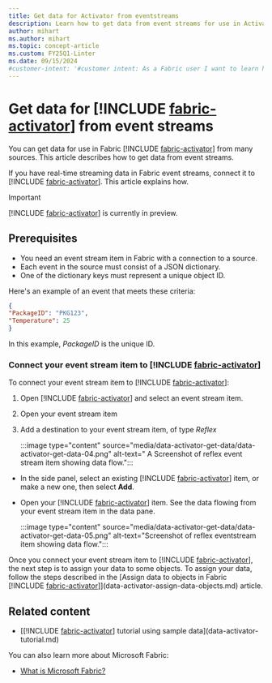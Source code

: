 ```yaml
---
title: Get data for Activator from eventstreams
description: Learn how to get data from event streams for use in Activator and integrate it into your applications.
author: mihart
ms.author: mihart
ms.topic: concept-article
ms.custom: FY25Q1-Linter
ms.date: 09/15/2024
#customer-intent: '#customer intent: As a Fabric user I want to learn how to use Activator to get data from eventstreams.'
---
```


# Get data for [!INCLUDE [fabric-activator](../includes/fabric-activator.md)] from event streams

You can get data for use in Fabric [!INCLUDE [fabric-activator](../includes/fabric-activator.md)] from many sources. This article describes how to get data from event streams.

If you have real-time streaming data in Fabric event streams, connect it to [!INCLUDE [fabric-activator](../includes/fabric-activator.md)]. This article explains how.

> [!IMPORTANT]
> [!INCLUDE [fabric-activator](../includes/fabric-activator.md)] is currently in preview.

## Prerequisites

* You need an event stream item in Fabric with a connection to a source.
* Each event in the source must consist of a JSON dictionary.
* One of the dictionary keys must represent a unique object ID.

Here's an example of an event that meets these criteria:

```json
{
"PackageID": "PKG123",
"Temperature": 25
}
```

In this example, *PackageID* is the unique ID.

### Connect your event stream item to [!INCLUDE [fabric-activator](../includes/fabric-activator.md)]

To connect your event stream item to [!INCLUDE [fabric-activator](../includes/fabric-activator.md)]:

1. Open [!INCLUDE [fabric-activator](../includes/fabric-activator.md)] and select an event stream item.
2. Open your event stream item
3. Add a destination to your event stream item, of type *Reflex*

   :::image type="content" source="media/data-activator-get-data/data-activator-get-data-04.png" alt-text=" A Screenshot of reflex event stream item showing data flow.":::
  
* In the side panel, select an existing [!INCLUDE [fabric-activator](../includes/fabric-activator.md)] item, or make a new one, then select **Add**.
* Open your [!INCLUDE [fabric-activator](../includes/fabric-activator.md)] item. See the data flowing from your event stream item in the data pane.
  
    :::image type="content" source="media/data-activator-get-data/data-activator-get-data-05.png" alt-text="Screenshot of reflex eventstream item showing data flow.":::

Once you connect your event stream item to [!INCLUDE [fabric-activator](../includes/fabric-activator.md)], the next step is to assign your data to some objects. To assign your data, follow the steps described in the [Assign data to objects in Fabric [!INCLUDE [fabric-activator](../includes/fabric-activator.md)]](data-activator-assign-data-objects.md) article.

## Related content

* [[!INCLUDE [fabric-activator](../includes/fabric-activator.md)] tutorial using sample data](data-activator-tutorial.md)

You can also learn more about Microsoft Fabric:

* [What is Microsoft Fabric?](../../get-started/microsoft-fabric-overview.md)
